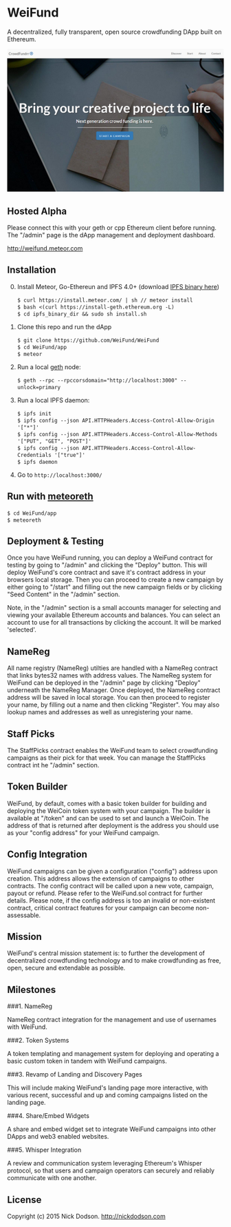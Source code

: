 # WeiFund

A decentralized, fully transparent, open source crowdfunding DApp built on Ethereum.

<img src="app/public/images/screen0.jpg" />

## <a name="alpha"></a> Hosted Alpha

Please connect this with your geth or cpp Ethereum client before running. The "/admin" page is the dApp management and deployment dashboard.

<a href="http://weifund.meteor.com">http://weifund.meteor.com</a>

## <a name="installation"></a> Installation

0. Install Meteor, Go-Ethereun and IPFS 4.0+ (download <a href="https://ipfs.io/docs/install/">IPFS binary here</a>)

	```
	$ curl https://install.meteor.com/ | sh // meteor install
	$ bash <(curl https://install-geth.ethereum.org -L)
	$ cd ipfs_binary_dir && sudo sh install.sh
	```

1. Clone this repo and run the dApp
   
    ```
    $ git clone https://github.com/WeiFund/WeiFund
    $ cd WeiFund/app
    $ meteor
    ```
    
2. Run a local <a href="https://github.com/ethereum/go-ethereum">geth</a> node:

    ```
    $ geth --rpc --rpccorsdomain="http://localhost:3000" --unlock=primary
    ```

3. Run a local IPFS daemon:

	```
	$ ipfs init
	$ ipfs config --json API.HTTPHeaders.Access-Control-Allow-Origin '["*"]'
   	$ ipfs config --json API.HTTPHeaders.Access-Control-Allow-Methods '["PUT", "GET", "POST"]'
   	$ ipfs config --json API.HTTPHeaders.Access-Control-Allow-Credentials '["true"]'
	$ ipfs daemon
	```

3. Go to `http://localhost:3000/`


## <a name="meteoreth"></a> Run with <a href="https://github.com/SilentCicero/meteoreth">meteoreth</a>

```
$ cd WeiFund/app
$ meteoreth
```

## <a name="config"></a> Deployment & Testing

Once you have WeiFund running, you can deploy a WeiFund contract for testing by going to "/admin" and clicking the "Deploy" button. This will deploy WeiFund's core contract and save it's contract address in your browsers local storage. Then you can proceed to create a new campaign by either going to "/start" and filling out the new campaign fields or by clicking "Seed Content" in the "/admin" section.

Note, in the "/admin" section is a small accounts manager for selecting and viewing your available Ethereum accounts and balances. You can select an account to use for all transactions by clicking the account. It will be marked 'selected'.

## <a name="namereg"></a> NameReg

All name registry (NameReg) utilties are handled with a NameReg contract that links bytes32 names with address values. The NameReg system for WeiFund can be deployed in the "/admin" page by clicking "Deploy" underneath the NameReg Manager. Once deployed, the NameReg contract address will be saved in local storage. You can then proceed to register your name, by filling out a name and then clicking "Register". You may also lookup names and addresses as well as unregistering your name.

## <a name="staffpicks"></a> Staff Picks

The StaffPicks contract enables the WeiFund team to select crowdfunding campaigns as their pick for that week. You can manage the StaffPicks contract int he "/admin" section.

## <a name="token"></a> Token Builder

WeiFund, by default, comes with a basic token builder for building and deploying the WeiCoin token system with your campaign. The builder is available at "/token" and can be used to set and launch a WeiCoin. The address of that is returned after deployment is the address you should use as your "config address" for your WeiFund campaign.

## <a name="config"></a> Config Integration

WeiFund campaigns can be given a configuration ("config") address upon creation. This address allows the extension of campaigns to other contracts. The config contract will be called upon a new vote, campaign, payout or refund. Please refer to the WeiFund.sol contract for further details. Please note, if the config address is too an invalid or non-existent contract, critical contract features for your campaign can become non-assessable.

## <a name="mission"></a> Mission

WeiFund's central mission statement is: to further the development of decentralized crowdfunding technology and to make crowdfunding as free, open, secure and extendable as possible.

## <a name="milestones"></a> Milestones

###1. NameReg

NameReg contract integration for the management and use of usernames with WeiFund.

###2. Token Systems

A token templating and management system for deploying and operating a basic custom token in tandem with WeiFund campaigns.

###3. Revamp of Landing and Discovery Pages

This will include making WeiFund's landing page more interactive, with various recent, successful and up and coming campaigns listed on the landing page.

###4. Share/Embed Widgets

A share and embed widget set to integrate WeiFund campaigns into other DApps and web3 enabled websites.

###5. Whisper Integration

A review and communication system leveraging Ethereum's Whisper protocol, so that users and campaign operators can securely and reliably communicate with one another.


## <a name="license"></a> License

Copyright (c) 2015 Nick Dodson. <http://nickdodson.com>
